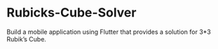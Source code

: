 # Rubicks-Cube-Solver
Build a mobile application using Flutter that provides a solution for 3*3 Rubik’s Cube. 
